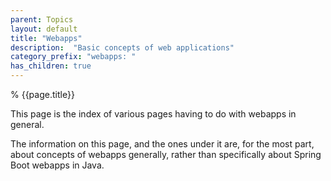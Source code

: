 ```yaml
---
parent: Topics
layout: default
title: "Webapps"
description:  "Basic concepts of web applications"
category_prefix: "webapps: "
has_children: true
---
```


% {{page.title}}

This page is the index of various pages having to do with webapps in general.

The information on this page, and the ones under it are, for the most part, about concepts of webapps generally,
rather than specifically about Spring Boot webapps in Java.



